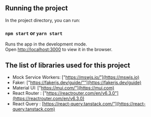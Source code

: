 


## Running the project

In the project directory, you can run:

### `npm start` or `yarn start`

Runs the app in the development mode.\
Open [http://localhost:3000](http://localhost:3000) to view it in the browser.



## The list of libraries used for this project


- Mock Service Workers: ["https://mswjs.io/"](https://mswjs.io)
- Faker: ["https://fakerjs.dev/guide/""](https://fakerjs.dev/guide)
- Material UI: ["https://mui.com/"](https://mui.com)
- React Router : ["https://reactrouter.com/en/v6.3.0"](https://reactrouter.com/en/v6.3.0)
- React Query : [https://react-query.tanstack.com/"](https://react-query.tanstack.com)